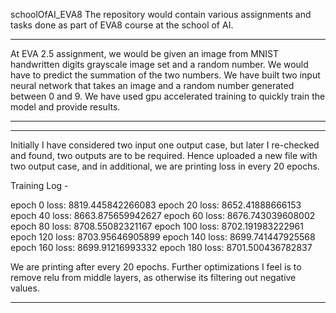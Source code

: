 schoolOfAI_EVA8
The repository would contain various assignments and tasks done as part of EVA8 course at the school of AI.

-----------------------------------------------------------------------------------------------------------
At EVA 2.5 assignment, we would be given an image from MNIST handwritten digits grayscale image set and a random number. 
We would have to predict the summation of the two numbers.
We have built two input neural network that takes an image and a random number generated between 0 and 9.
We have used gpu accelerated training to quickly train the model and provide results.

-----------------------------------------------------------------------------------------------------------

-----------------------------------------------------------------------------------------------------------
Initially I have considered two input one output case, but later I re-checked and found, two outputs are to be required.
Hence uploaded a new file with two output case, and in additional, we are printing loss in every 20 epochs.

Training Log - 

epoch 0 loss: 8819.445842266083
epoch 20 loss: 8652.41888666153
epoch 40 loss: 8663.875659942627
epoch 60 loss: 8676.743039608002
epoch 80 loss: 8708.55082321167
epoch 100 loss: 8702.191983222961
epoch 120 loss: 8703.95646905899
epoch 140 loss: 8699.741447925568
epoch 160 loss: 8699.91216993332
epoch 180 loss: 8701.500436782837

We are printing after every 20 epochs.
Further optimizations I feel is to remove relu from middle layers, as otherwise its filtering out negative values.

-----------------------------------------------------------------------------------------------------------
